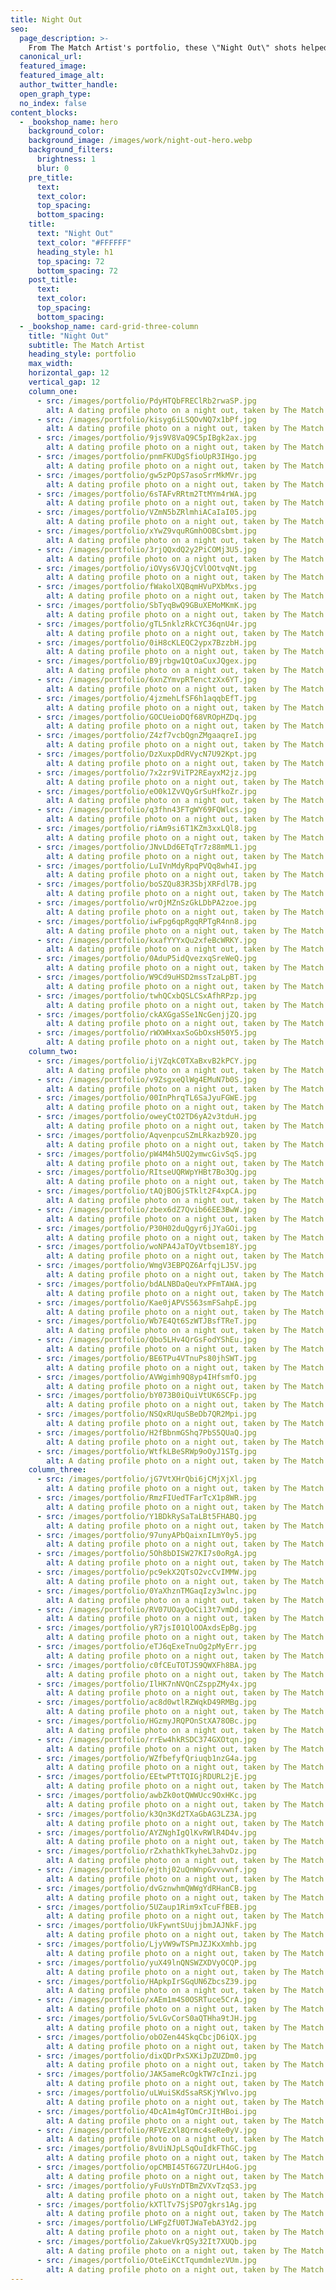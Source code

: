 ```yaml
---
title: Night Out
seo:
  page_description: >-
    From The Match Artist's portfolio, these \"Night Out\" shots helped our customers go on more dates, and for many, find the love of their life.
  canonical_url:
  featured_image:
  featured_image_alt:
  author_twitter_handle:
  open_graph_type:
  no_index: false
content_blocks:
  - _bookshop_name: hero
    background_color:
    background_image: /images/work/night-out-hero.webp
    background_filters:
      brightness: 1
      blur: 0
    pre_title:
      text:
      text_color:
      top_spacing:
      bottom_spacing:
    title:
      text: "Night Out"
      text_color: "#FFFFFF"
      heading_style: h1
      top_spacing: 72
      bottom_spacing: 72
    post_title:
      text:
      text_color:
      top_spacing:
      bottom_spacing:
  - _bookshop_name: card-grid-three-column
    title: "Night Out"
    subtitle: The Match Artist
    heading_style: portfolio
    max_width:
    horizontal_gap: 12
    vertical_gap: 12
    column_one:
      - src: /images/portfolio/PdyHTQbFREClRb2rwaSP.jpg
        alt: A dating profile photo on a night out, taken by The Match Artist
      - src: /images/portfolio/kisyg6iLSQOvNQ7x1bPf.jpg
        alt: A dating profile photo on a night out, taken by The Match Artist
      - src: /images/portfolio/9js9V8VaQ9C5pIBgk2ax.jpg
        alt: A dating profile photo on a night out, taken by The Match Artist
      - src: /images/portfolio/pnmFKUDgSfioUpR3IHgo.jpg
        alt: A dating profile photo on a night out, taken by The Match Artist
      - src: /images/portfolio/gw5zPOpS7asoSrrMkMVr.jpg
        alt: A dating profile photo on a night out, taken by The Match Artist
      - src: /images/portfolio/6sTAFvRRtm2TtMYm4rWA.jpg
        alt: A dating profile photo on a night out, taken by The Match Artist
      - src: /images/portfolio/VZmN5bZRlmhiACaIaI05.jpg
        alt: A dating profile photo on a night out, taken by The Match Artist
      - src: /images/portfolio/xYwZ9vquRGmhOOBCsbmt.jpg
        alt: A dating profile photo on a night out, taken by The Match Artist
      - src: /images/portfolio/3rjQQxdQ2y2PiCOMj3U5.jpg
        alt: A dating profile photo on a night out, taken by The Match Artist
      - src: /images/portfolio/iOVys6VJQjCVlOOtvqNt.jpg
        alt: A dating profile photo on a night out, taken by The Match Artist
      - src: /images/portfolio/fWakolXQBqmHVuPXbMxs.jpg
        alt: A dating profile photo on a night out, taken by The Match Artist
      - src: /images/portfolio/SbTyqBwQ9GBuXEMoMKmK.jpg
        alt: A dating profile photo on a night out, taken by The Match Artist
      - src: /images/portfolio/gTL5nklzRkCYC36qnU4r.jpg
        alt: A dating profile photo on a night out, taken by The Match Artist
      - src: /images/portfolio/0iH8cKLEQC2ypx7BzzbH.jpg
        alt: A dating profile photo on a night out, taken by The Match Artist
      - src: /images/portfolio/B9jrbgw1QtOaCuxJQgex.jpg
        alt: A dating profile photo on a night out, taken by The Match Artist
      - src: /images/portfolio/6xnZYmvpRTenctzXx6YT.jpg
        alt: A dating profile photo on a night out, taken by The Match Artist
      - src: /images/portfolio/4jzmehLfSF6h1aqqbEfT.jpg
        alt: A dating profile photo on a night out, taken by The Match Artist
      - src: /images/portfolio/GOCUeioDQf68VROpHZDq.jpg
        alt: A dating profile photo on a night out, taken by The Match Artist
      - src: /images/portfolio/Z4zf7vcbQgnZMgaaqreI.jpg
        alt: A dating profile photo on a night out, taken by The Match Artist
      - src: /images/portfolio/DzXuxpDdRVycN7U92Kpt.jpg
        alt: A dating profile photo on a night out, taken by The Match Artist
      - src: /images/portfolio/7x2zr9ViTP2REayxM2jz.jpg
        alt: A dating profile photo on a night out, taken by The Match Artist
      - src: /images/portfolio/eO0k1ZvVQyGrSuHfkoZr.jpg
        alt: A dating profile photo on a night out, taken by The Match Artist
      - src: /images/portfolio/q3fhn43FTgWY69FQWlcs.jpg
        alt: A dating profile photo on a night out, taken by The Match Artist
      - src: /images/portfolio/riAm9si6T1KZm3xxLQl8.jpg
        alt: A dating profile photo on a night out, taken by The Match Artist
      - src: /images/portfolio/JNvLDd6ETqTr7z88mML1.jpg
        alt: A dating profile photo on a night out, taken by The Match Artist
      - src: /images/portfolio/LuIVnMdyRpqPVQq8wh4I.jpg
        alt: A dating profile photo on a night out, taken by The Match Artist
      - src: /images/portfolio/boSZQu83R3SbjXRFdl7B.jpg
        alt: A dating profile photo on a night out, taken by The Match Artist
      - src: /images/portfolio/wrOjMZnSzGkLDbPA2zoe.jpg
        alt: A dating profile photo on a night out, taken by The Match Artist
      - src: /images/portfolio/iwFpg6qpRgqRPTgR4nn8.jpg
        alt: A dating profile photo on a night out, taken by The Match Artist
      - src: /images/portfolio/kxafYYYxQu2xfeBcWRKY.jpg
        alt: A dating profile photo on a night out, taken by The Match Artist
      - src: /images/portfolio/0AduP5idQvezxqSreWeQ.jpg
        alt: A dating profile photo on a night out, taken by The Match Artist
      - src: /images/portfolio/W9Cd9uHSD2mssTzaLpBT.jpg
        alt: A dating profile photo on a night out, taken by The Match Artist
      - src: /images/portfolio/twhQCxbQSLCSxAfhRPzp.jpg
        alt: A dating profile photo on a night out, taken by The Match Artist
      - src: /images/portfolio/ckAXGgaSSe1NcGenjjZQ.jpg
        alt: A dating profile photo on a night out, taken by The Match Artist
      - src: /images/portfolio/rWXWHxaxSoGbOxsH50Y5.jpg
        alt: A dating profile photo on a night out, taken by The Match Artist
    column_two:
      - src: /images/portfolio/ijVZqkC0TXaBxvB2kPCY.jpg
        alt: A dating profile photo on a night out, taken by The Match Artist
      - src: /images/portfolio/v9ZsgxeQlWg4EMuN7b0S.jpg
        alt: A dating profile photo on a night out, taken by The Match Artist
      - src: /images/portfolio/00InPhrqTL6SaJyuFGWE.jpg
        alt: A dating profile photo on a night out, taken by The Match Artist
      - src: /images/portfolio/oweyCtO2TD6yA2v3tduH.jpg
        alt: A dating profile photo on a night out, taken by The Match Artist
      - src: /images/portfolio/AqvenpcuSZmLRkazb9Z0.jpg
        alt: A dating profile photo on a night out, taken by The Match Artist
      - src: /images/portfolio/pW4M4h5UQ2ymwcGivSqS.jpg
        alt: A dating profile photo on a night out, taken by The Match Artist
      - src: /images/portfolio/RItseUQRWpYHBt7Bo3Qg.jpg
        alt: A dating profile photo on a night out, taken by The Match Artist
      - src: /images/portfolio/tAQjBOGjSTklt2F4xpCA.jpg
        alt: A dating profile photo on a night out, taken by The Match Artist
      - src: /images/portfolio/zbex6dZ7Qvib66EE3BwW.jpg
        alt: A dating profile photo on a night out, taken by The Match Artist
      - src: /images/portfolio/P30H02duQgyr6jJYaGOi.jpg
        alt: A dating profile photo on a night out, taken by The Match Artist
      - src: /images/portfolio/woNPA4JaTOyVtbsem18Y.jpg
        alt: A dating profile photo on a night out, taken by The Match Artist
      - src: /images/portfolio/WmgV3EBPQZ6ArfqjLJ5V.jpg
        alt: A dating profile photo on a night out, taken by The Match Artist
      - src: /images/portfolio/bdALNBDaQeuYxPFmTAWA.jpg
        alt: A dating profile photo on a night out, taken by The Match Artist
      - src: /images/portfolio/Kae0jAPVS563smFSahpE.jpg
        alt: A dating profile photo on a night out, taken by The Match Artist
      - src: /images/portfolio/Wb7E4Qt6SzWTJBsfTReT.jpg
        alt: A dating profile photo on a night out, taken by The Match Artist
      - src: /images/portfolio/Qbo5LHv4QrGsFodYShEu.jpg
        alt: A dating profile photo on a night out, taken by The Match Artist
      - src: /images/portfolio/BE6TPu4VTnuPs80jhSWT.jpg
        alt: A dating profile photo on a night out, taken by The Match Artist
      - src: /images/portfolio/AVWgimh9Q8yp4IHfsmfO.jpg
        alt: A dating profile photo on a night out, taken by The Match Artist
      - src: /images/portfolio/bY073B0iQuiVtUK6SCFp.jpg
        alt: A dating profile photo on a night out, taken by The Match Artist
      - src: /images/portfolio/NSQxRUquSBeDb7QR2Mpi.jpg
        alt: A dating profile photo on a night out, taken by The Match Artist
      - src: /images/portfolio/H2fBbnmGShq7PbS5QUaQ.jpg
        alt: A dating profile photo on a night out, taken by The Match Artist
      - src: /images/portfolio/WtfkLBeSRWp9oOyJ1STg.jpg
        alt: A dating profile photo on a night out, taken by The Match Artist
    column_three:
      - src: /images/portfolio/jG7VtXHrQbi6jCMjXjXl.jpg
        alt: A dating profile photo on a night out, taken by The Match Artist
      - src: /images/portfolio/RmzFIUedTFarTcX1p8WR.jpg
        alt: A dating profile photo on a night out, taken by The Match Artist
      - src: /images/portfolio/Y1BDkRySaTaLBt5FHABQ.jpg
        alt: A dating profile photo on a night out, taken by The Match Artist
      - src: /images/portfolio/97unyAPbQaixnILmY0y5.jpg
        alt: A dating profile photo on a night out, taken by The Match Artist
      - src: /images/portfolio/5Oh8bDISW27KI7s0oRgA.jpg
        alt: A dating profile photo on a night out, taken by The Match Artist
      - src: /images/portfolio/pc9ekX2QTsO2vcCvIMMW.jpg
        alt: A dating profile photo on a night out, taken by The Match Artist
      - src: /images/portfolio/0YaXhznTMGaqIzy3wlnc.jpg
        alt: A dating profile photo on a night out, taken by The Match Artist
      - src: /images/portfolio/RV07UOayQoCi13t7vmDd.jpg
        alt: A dating profile photo on a night out, taken by The Match Artist
      - src: /images/portfolio/yR7jsI01QlOOAxdsEpBg.jpg
        alt: A dating profile photo on a night out, taken by The Match Artist
      - src: /images/portfolio/eTJ6qExeTnuOg2pMyErr.jpg
        alt: A dating profile photo on a night out, taken by The Match Artist
      - src: /images/portfolio/c0fCEuTOTJS9QWXFh8BA.jpg
        alt: A dating profile photo on a night out, taken by The Match Artist
      - src: /images/portfolio/IlHK7nNVQnCZsppZMy4x.jpg
        alt: A dating profile photo on a night out, taken by The Match Artist
      - src: /images/portfolio/ac8d0wtlRZWqkD49RMBg.jpg
        alt: A dating profile photo on a night out, taken by The Match Artist
      - src: /images/portfolio/HGzmyJRQPOnStXA78OBc.jpg
        alt: A dating profile photo on a night out, taken by The Match Artist
      - src: /images/portfolio/rrEw4hkRSDC374GXOtqn.jpg
        alt: A dating profile photo on a night out, taken by The Match Artist
      - src: /images/portfolio/WZfbefyfQriuqb1nzG4a.jpg
        alt: A dating profile photo on a night out, taken by The Match Artist
      - src: /images/portfolio/EEtwPTtTQIGjRDURL2jE.jpg
        alt: A dating profile photo on a night out, taken by The Match Artist
      - src: /images/portfolio/awbZk0otQWWUcc9OxHKc.jpg
        alt: A dating profile photo on a night out, taken by The Match Artist
      - src: /images/portfolio/k3Qn3Kd2TXaGbAG3LZ3A.jpg
        alt: A dating profile photo on a night out, taken by The Match Artist
      - src: /images/portfolio/AYZNghIgQlKvRWlR4D4v.jpg
        alt: A dating profile photo on a night out, taken by The Match Artist
      - src: /images/portfolio/rZxhathkTkyheL3ahvDz.jpg
        alt: A dating profile photo on a night out, taken by The Match Artist
      - src: /images/portfolio/ejthj02uQnWnpGvvvwnf.jpg
        alt: A dating profile photo on a night out, taken by The Match Artist
      - src: /images/portfolio/dvGznwhmQWWgYdRHanCB.jpg
        alt: A dating profile photo on a night out, taken by The Match Artist
      - src: /images/portfolio/5UZaup1Rim9xTcuFfBEB.jpg
        alt: A dating profile photo on a night out, taken by The Match Artist
      - src: /images/portfolio/UkFywntSUujjbmJAJNkF.jpg
        alt: A dating profile photo on a night out, taken by The Match Artist
      - src: /images/portfolio/LjyVW9wTSPmJZJKxXmhb.jpg
        alt: A dating profile photo on a night out, taken by The Match Artist
      - src: /images/portfolio/yuX49lnQNSWZXDVyOCQP.jpg
        alt: A dating profile photo on a night out, taken by The Match Artist
      - src: /images/portfolio/HApkpIrSGqUN6ZbcsZ39.jpg
        alt: A dating profile photo on a night out, taken by The Match Artist
      - src: /images/portfolio/xAEm1m4S0OSRTuce5CrA.jpg
        alt: A dating profile photo on a night out, taken by The Match Artist
      - src: /images/portfolio/5vLGvCorS0aQTHha9tJH.jpg
        alt: A dating profile photo on a night out, taken by The Match Artist
      - src: /images/portfolio/obOZen44SkqCbcjD6iQX.jpg
        alt: A dating profile photo on a night out, taken by The Match Artist
      - src: /images/portfolio/dixQDrPxSXKiJpZUZDm0.jpg
        alt: A dating profile photo on a night out, taken by The Match Artist
      - src: /images/portfolio/JAK5ameRcOgkTW7cInzi.jpg
        alt: A dating profile photo on a night out, taken by The Match Artist
      - src: /images/portfolio/uLWuiSKdSsaRSKjYWlvo.jpg
        alt: A dating profile photo on a night out, taken by The Match Artist
      - src: /images/portfolio/4DcA1m4gTOmCrJItHBoi.jpg
        alt: A dating profile photo on a night out, taken by The Match Artist
      - src: /images/portfolio/RFVEzXl8Qrmc4seRe0yV.jpg
        alt: A dating profile photo on a night out, taken by The Match Artist
      - src: /images/portfolio/8vUiNJpLSqOuIdkFThGC.jpg
        alt: A dating profile photo on a night out, taken by The Match Artist
      - src: /images/portfolio/opCMBI45T6G7ZUrLH4oG.jpg
        alt: A dating profile photo on a night out, taken by The Match Artist
      - src: /images/portfolio/yFuUsYnDTBmZVXvTzqS3.jpg
        alt: A dating profile photo on a night out, taken by The Match Artist
      - src: /images/portfolio/kXTlTv7SjSPO7gkrs1Ag.jpg
        alt: A dating profile photo on a night out, taken by The Match Artist
      - src: /images/portfolio/LWFgZfU0TJWaTebA3Yd2.jpg
        alt: A dating profile photo on a night out, taken by The Match Artist
      - src: /images/portfolio/ZakueVkrQSy32It7XUQb.jpg
        alt: A dating profile photo on a night out, taken by The Match Artist
      - src: /images/portfolio/OteEiKCtTqumdmlezVUm.jpg
        alt: A dating profile photo on a night out, taken by The Match Artist
---
```

